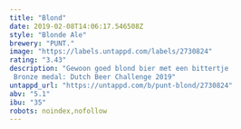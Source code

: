 ```yaml
---
title: "Blond"
date: 2019-02-08T14:06:17.546508Z
style: "Blonde Ale"
brewery: "PUNT."
image: "https://labels.untappd.com/labels/2730824"
rating: "3.43"
description: "Gewoon goed blond bier met een bittertje  Bronze medal: Dutch Beer Challenge 2019"
untappd_url: "https://untappd.com/b/punt-blond/2730824"
abv: "5.1"
ibu: "35"
robots: noindex,nofollow
---
```

